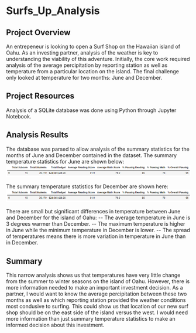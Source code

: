 # Surfs_Up_Analysis

## Project Overview
An entrepeneur is looking to open a Surf Shop on the Hawaiian island of Oahu. As an investing partner, analysis of the weather is key to understanding the viability of this adventure. Initially, the core work required analysis of the average percipitation by reporting station as well as temperature from a particular location on the island. The final challenge only looked at temperature for two months: June and December.

 
## Project Resources
Analysis of a SQLite database was done using Python through Jupyter Notebook.


## Analysis Results
The database was parsed to allow analysis of the summary statistics for the months of June and December contained in the dataset.
The summary temperature statistics for June are shown below:
![Original District Summary](https://github.com/Bscheinin/School_District_Analysis/blob/main/Resources/Original%20District%20Summary.PNG)


The summary temperature statistics for December are shown here:
![Original District Summary](https://github.com/Bscheinin/School_District_Analysis/blob/main/Resources/Original%20District%20Summary.PNG)


There are small but significant differences in temperature between June and December for the island of Oahu:
-- The average temperature in June is 3 degrees warmer than December.
-- The maximum temperature is higher in June while the minimum temperature in December is lower.
-- The spread of temperatures means there is more variation in temperature in June than in December.

## Summary
This narrow analysis shows us that temperatures have very little change from the summer to winter seasons on the island of Oahu. However, there is more information needed to make an important investment decision. As a partner, I would want to know the average percipitation between these two months as well as which reporting station provided the weather conditions most condusive to surfing. This could show us that location of our new surf shop should be on the east side of the island versus the west. I would need more information than just summary temperature statistics to make an informed decision about this investment.